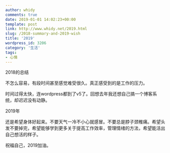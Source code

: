 ```yaml
---
author: whidy
comments: true
date: 2019-01-01 14:02:23+00:00
template: post
link: http://www.whidy.net/2019.html
slug: /2018-summary-and-2019-wish
title: '2019'
wordpress_id: 3206
category: '生活'
tags:
- 心情
---
```


2018的总结





不怎么容易，有段时间甚至感觉难受很久。真正感受到的是工作的压力。





时间过得太快，连wordpress都到了v5了。回想去年我还想自己搞一个博客系统，却迟迟没有动静。





2019年





还是希望身体好起来。不要天气一冷不小心就感冒。不要总是脖子颈椎痛。希望头发不要掉完，希望能够学到更多关于提高工作效率，管理情绪的方法，希望能活出自己想活的样子。





祝福自己，2019加油。



